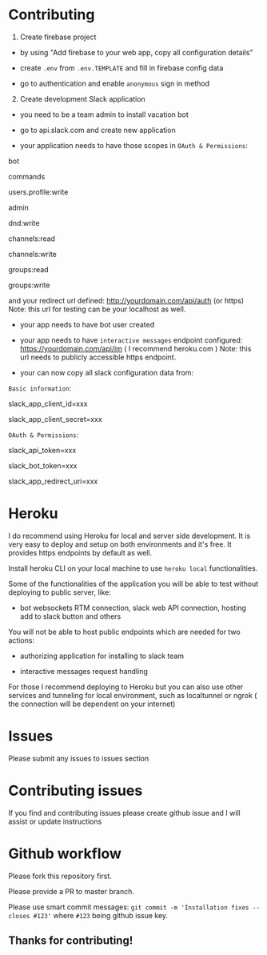 # Contributing

1. Create firebase project

- by using "Add firebase to your web app, copy all configuration details"

- create `.env` from `.env.TEMPLATE` and fill in firebase config data

- go to authentication and enable `anonymous` sign in method

2. Create development Slack application

- you need to be a team admin to install vacation bot

- go to api.slack.com and create new application

- your application needs to have those scopes in `OAuth & Permissions`:

bot

commands

users.profile:write

admin

dnd:write

channels:read

channels:write

groups:read

groups:write

and your redirect url defined: http://yourdomain.com/api/auth (or https) Note: this url for testing can be your localhost as well.

- your app needs to have bot user created

- your app needs to have `interactive messages` endpoint configured: https://yourdomain.com/api/im ( I recommend heroku.com ) Note: this url needs to publicly accessible https endpoint.

- your can now copy all slack configuration data from:

`Basic information`:

slack_app_client_id=xxx

slack_app_client_secret=xxx

`OAuth & Permissions`:

slack_api_token=xxx

slack_bot_token=xxx

slack_app_redirect_uri=xxx

# Heroku

I do recommend using Heroku for local and server side development. It is very easy to deploy and setup on both environments and it's free. It provides https endpoints by default as well.

Install heroku CLI on your local machine to use `heroku local` functionalities.

Some of the functionalities of the application you will be able to test without deploying to public server, like:

- bot websockets RTM connection, slack web API connection, hosting add to slack button and others

You will not be able to host public endpoints which are needed for two actions:

- authorizing application for installing to slack team

- interactive messages request handling

For those I recommend deploying to Heroku but you can also use other services and tunneling for local environment, such as localtunnel or ngrok ( the connection will be dependent on your internet)

# Issues

Please submit any issues to issues section

# Contributing issues

If you find and contributing issues please create github issue and I will assist or update instructions

# Github workflow

Please fork this repository first.

Please provide a PR to master branch.

Please use smart commit messages: `git commit -m 'Installation fixes --closes #123'` where `#123` being github issue key.

## Thanks for contributing!
